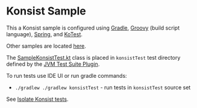 # Konsist Sample

This a Konsist sample is configured using [Gradle](https://docs.gradle.org/current/userguide/userguide.html),
[Groovy](https://groovy-lang.org/) (build script language),
[Spring](https://spring.io/),
and [KoTest](https://kotest.io).

Other samples are located [here](..).

The [SampleKonsistTest.kt](src/konsistTest/kotlin/com/sample/SampleKonsistTest.kt) class is placed in `konsistTest`
test directory defined by the [JVM Test Suite Plugin](https://docs.gradle.org/current/userguide/jvm_test_suite_plugin.html).

To run tests use IDE UI or run gradle commands:
- `./gradlew ./gradlew konsistTest` - run tests in `konsistTest` source set

See [Isolate Konsist tests](https://docs.konsist.lemonappdev.com/advanced/isolate-konsist-tests).
